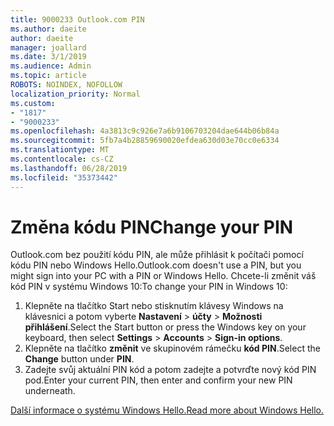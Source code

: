```yaml
---
title: 9000233 Outlook.com PIN
ms.author: daeite
author: daeite
manager: joallard
ms.date: 3/1/2019
ms.audience: Admin
ms.topic: article
ROBOTS: NOINDEX, NOFOLLOW
localization_priority: Normal
ms.custom:
- "1817"
- "9000233"
ms.openlocfilehash: 4a3813c9c926e7a6b9106703204dae644b06b84a
ms.sourcegitcommit: 5fb7a4b28859690020efdea630d03e70cc0e6334
ms.translationtype: MT
ms.contentlocale: cs-CZ
ms.lasthandoff: 06/28/2019
ms.locfileid: "35373442"
---
```

# <a name="change-your-pin"></a><span data-ttu-id="7ab61-102">Změna kódu PIN</span><span class="sxs-lookup"><span data-stu-id="7ab61-102">Change your PIN</span></span>

<span data-ttu-id="7ab61-103">Outlook.com bez použití kódu PIN, ale může přihlásit k počítači pomocí kódu PIN nebo Windows Hello.</span><span class="sxs-lookup"><span data-stu-id="7ab61-103">Outlook.com doesn't use a PIN, but you might sign into your PC with a PIN or Windows Hello.</span></span> <span data-ttu-id="7ab61-104">Chcete-li změnit váš kód PIN v systému Windows 10:</span><span class="sxs-lookup"><span data-stu-id="7ab61-104">To change your PIN in Windows 10:</span></span>

1. <span data-ttu-id="7ab61-105">Klepněte na tlačítko Start nebo stisknutím klávesy Windows na klávesnici a potom vyberte **Nastavení** > **účty** > **Možnosti přihlášení**.</span><span class="sxs-lookup"><span data-stu-id="7ab61-105">Select the Start button or press the Windows key on your keyboard, then select **Settings** > **Accounts** > **Sign-in options**.</span></span>
2. <span data-ttu-id="7ab61-106">Klepněte na tlačítko **změnit** ve skupinovém rámečku **kód PIN**.</span><span class="sxs-lookup"><span data-stu-id="7ab61-106">Select the **Change** button under **PIN**.</span></span>
3. <span data-ttu-id="7ab61-107">Zadejte svůj aktuální PIN kód a potom zadejte a potvrďte nový kód PIN pod.</span><span class="sxs-lookup"><span data-stu-id="7ab61-107">Enter your current PIN, then enter and confirm your new PIN underneath.</span></span>

[<span data-ttu-id="7ab61-108">Další informace o systému Windows Hello.</span><span class="sxs-lookup"><span data-stu-id="7ab61-108">Read more about Windows Hello.</span></span>](https://support.microsoft.com/help/17215/)